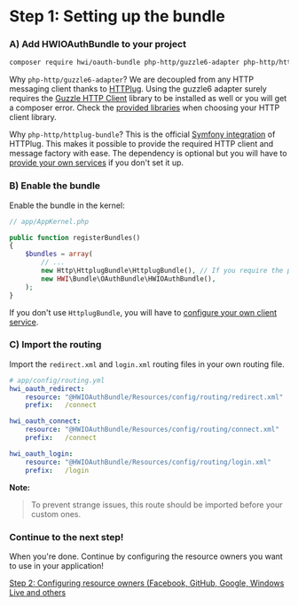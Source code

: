 Step 1: Setting up the bundle
=============================
### A) Add HWIOAuthBundle to your project

```bash
composer require hwi/oauth-bundle php-http/guzzle6-adapter php-http/httplug-bundle
```

Why `php-http/guzzle6-adapter`? We are decoupled from any HTTP messaging client thanks to [HTTPlug](http://httplug.io/). Using the guzzle6 adapter surely requires the [Guzzle HTTP Client](https://packagist.org/packages/guzzlehttp/guzzle) library to be installed as well or you will get a composer error. Check the [provided libraries](https://packagist.org/providers/php-http/client-implementation) when choosing your HTTP client library.

Why `php-http/httplug-bundle`? This is the official [Symfony integration](https://packagist.org/packages/php-http/httplug-bundle) of HTTPlug.
This makes it possible to provide the required HTTP client and message factory with ease.
The dependency is optional but you will have to [provide your own services](internals/configuring_the_http_client.md) if you don't set it up.

### B) Enable the bundle

Enable the bundle in the kernel:

```php
// app/AppKernel.php

public function registerBundles()
{
    $bundles = array(
        // ...
        new Http\HttplugBundle\HttplugBundle(), // If you require the php-http/httplug-bundle package.
        new HWI\Bundle\OAuthBundle\HWIOAuthBundle(),
    );
}
```

If you don't use `HttplugBundle`, you will have to
[configure your own client service](internals/configuring_the_http_client.md).

### C) Import the routing

Import the `redirect.xml` and `login.xml` routing files in your own routing file.

```yaml
# app/config/routing.yml
hwi_oauth_redirect:
    resource: "@HWIOAuthBundle/Resources/config/routing/redirect.xml"
    prefix:   /connect

hwi_oauth_connect:
    resource: "@HWIOAuthBundle/Resources/config/routing/connect.xml"
    prefix:   /connect

hwi_oauth_login:
    resource: "@HWIOAuthBundle/Resources/config/routing/login.xml"
    prefix:   /login
```

**Note:**

> To prevent strange issues, this route should be imported before your custom ones.

### Continue to the next step!
When you're done. Continue by configuring the resource owners you want to use
in your application!


[Step 2: Configuring resource owners (Facebook, GitHub, Google, Windows Live and others](2-configuring_resource_owners.md)
